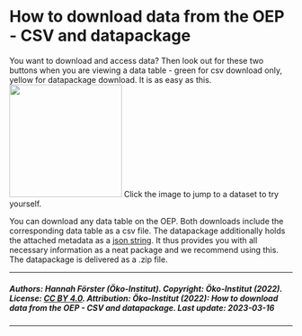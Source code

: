 # How to download data from the OEP - CSV and datapackage


You want to download and access data? Then look out for these two buttons when you are viewing a data table - green for csv download only, yellow for datapackage download. It is as easy as this.
<a href="https://openenergy-platform.org/dataedit/view/scenario/eu_leg_data_2016_eea" target="blank"><img src="https://openenergy-platform.org/media/image/2022/02/grafik_QD5yqnf.png" width="200px"></a>
<i class="fa fa-hand-pointer text-muted mx-1"> </i>Click the image to jump to a dataset to try yourself.

You can download any data table on the OEP.  Both downloads include the corresponding data table as a csv file. The datapackage additionally holds the attached metadata as a [json string](https://www.w3schools.com/js/js_json_syntax.asp). It thus provides you with all necessary information as a neat package and we recommend using this. The datapackage is delivered as a .zip file.

---

##### Authors: Hannah Förster (Öko-Institut). Copyright: Öko-Institut (2022). License: [CC BY 4.0](https://creativecommons.org/licenses/by/4.0/deed.en). Attribution: Öko-Institut (2022): How to download data from the OEP - CSV and datapackage. Last update: 2023-03-16

---

